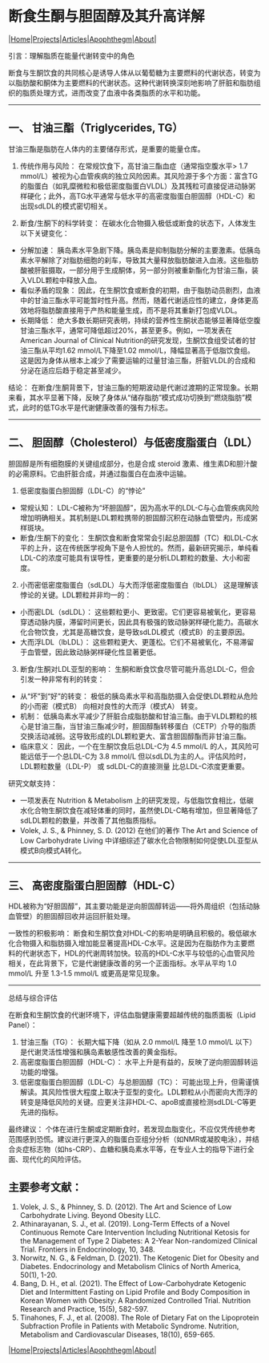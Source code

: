 # 断食生酮与胆固醇及其升高详解

|[Home](/README.md)|[Projects](/projects.md)|[Articles](/articles.md)|[Apophthegm](/apophthegm.md)|[About](/about.md)|

引言：理解脂质在能量代谢转变中的角色

断食与生酮饮食的共同核心是诱导人体从以葡萄糖为主要燃料的代谢状态，转变为以脂肪酸和酮体为主要燃料的代谢状态。这种代谢转换深刻地影响了肝脏和脂肪组织的脂质处理方式，进而改变了血液中各类脂质的水平和功能。

---

## 一、 甘油三酯（Triglycerides, TG）

甘油三酯是脂肪在人体内的主要储存形式，是重要的能量仓库。

1. 传统作用与风险： 在常规饮食下，高甘油三酯血症（通常指空腹水平> 1.7 mmol/L）被视为心血管疾病的独立风险因素。其风险源于多个方面：富含TG的脂蛋白（如乳糜微粒和极低密度脂蛋白VLDL）及其残粒可直接促进动脉粥样硬化；此外，高TG水平通常与低水平的高密度脂蛋白胆固醇（HDL-C）和出现sdLDL的模式密切相关。

2. 断食/生酮下的科学转变： 在碳水化合物摄入极低或断食的状态下，人体发生以下关键变化：

- 分解加速： 胰岛素水平急剧下降。胰岛素是抑制脂肪分解的主要激素。低胰岛素水平解除了对脂肪细胞的刹车，导致其大量释放脂肪酸进入血液。这些脂肪酸被肝脏摄取，一部分用于生成酮体，另一部分则被重新酯化为甘油三酯，装入VLDL颗粒中释放入血。
- 看似矛盾的现象： 因此，在生酮饮食或断食的初期，由于脂肪动员剧烈，血液中的甘油三酯水平可能暂时性升高。然而，随着代谢适应性的建立，身体更高效地将脂肪酸直接用于产热和能量生成，而不是将其重新打包成VLDL。
- 长期降低： 绝大多数长期研究表明，持续的营养性生酮状态能够显著降低空腹甘油三酯水平，通常可降低超过20%，甚至更多。例如，一项发表在American Journal of Clinical Nutrition的研究发现，生酮饮食组受试者的甘油三酯从平均1.62 mmol/L下降至1.02 mmol/L，降幅显著高于低脂饮食组。这是因为身体从根本上减少了需要运输的过量甘油三酯，肝脏VLDL的合成和分泌在适应后趋于稳定甚至减少。

结论： 在断食/生酮背景下，甘油三酯的短期波动是代谢过渡期的正常现象。长期来看，其水平显著下降，反映了身体从“储存脂肪”模式成功切换到“燃烧脂肪”模式，此时的低TG水平是代谢健康改善的强有力标志。

---

## 二、 胆固醇（Cholesterol）与低密度脂蛋白（LDL）

胆固醇是所有细胞膜的关键组成部分，也是合成 steroid 激素、维生素D和胆汁酸的必需原料。它由肝脏合成，并通过脂蛋白在血液中运输。

1. 低密度脂蛋白胆固醇（LDL-C）的“悖论”

- 常规认知： LDL-C被称为“坏胆固醇”，因为高水平的LDL-C与心血管疾病风险增加明确相关。其机制是LDL颗粒携带的胆固醇沉积在动脉血管壁内，形成粥样斑块。    
- 断食/生酮下的变化： 生酮饮食和断食常常会引起总胆固醇（TC）和LDL-C水平的上升，这在传统医学视角下是令人担忧的。然而，最新研究揭示，单纯看LDL-C的浓度可能具有误导性，更重要的是分析LDL颗粒的数量、大小和密度。    

2. 小而密低密度脂蛋白（sdLDL）与大而浮低密度脂蛋白（lbLDL） 这是理解该悖论的关键。LDL颗粒并非均一的：

- 小而密LDL（sdLDL）： 这些颗粒更小、更致密。它们更容易被氧化，更容易穿透动脉内膜，滞留时间更长，因此具有极强的致动脉粥样硬化能力。高碳水化合物饮食，尤其是高糖饮食，是导致sdLDL模式（模式B）的主要原因。    
- 大而浮LDL（lbLDL）： 这些颗粒更大、更蓬松。它们不易被氧化，不易滞留于血管壁，因此致动脉粥样硬化性显著更低。    

3. 断食/生酮对LDL亚型的影响： 生酮和断食饮食尽管可能升高总LDL-C，但会引发一种非常有利的转变：

- 从“坏”到“好”的转变： 极低的胰岛素水平和高脂肪摄入会促使LDL颗粒从危险的小而密（模式B） 向相对良性的大而浮（模式A） 转变。    
- 机制： 低胰岛素水平减少了肝脏合成脂肪酸和甘油三酯。由于VLDL颗粒的核心是甘油三酯，当甘油三酯减少时，胆固醇酯转移蛋白（CETP）介导的脂质交换活动减弱。这导致形成的LDL颗粒更大、富含胆固醇酯而非甘油三酯。    
- 临床意义： 因此，一个在生酮饮食后总LDL-C为 4.5 mmol/L 的人，其风险可能远低于一个总LDL-C为 3.8 mmol/L 但以sdLDL为主的人。评估风险时，LDL颗粒数量（LDL-P） 或 sdLDL-C的直接测量 比总LDL-C浓度更重要。    

研究文献支持：

- 一项发表在 Nutrition & Metabolism 上的研究发现，与低脂饮食相比，低碳水化合物生酮饮食在减轻体重的同时，虽然使LDL-C略有增加，但显著降低了sdLDL颗粒的数量，并改善了其他脂质指标。        
- Volek, J. S., & Phinney, S. D. (2012) 在他们的著作 The Art and Science of Low Carbohydrate Living 中详细综述了碳水化合物限制如何促使LDL亚型从模式B向模式A转化。

---

## 三、 高密度脂蛋白胆固醇（HDL-C）

HDL被称为“好胆固醇”，其主要功能是逆向胆固醇转运——将外周组织（包括动脉血管壁）的胆固醇回收并运回肝脏处理。

一致性的积极影响： 断食和生酮饮食对HDL-C的影响是明确且积极的。极低碳水化合物摄入和脂肪摄入增加能显著提高HDL-C水平。这是因为在脂肪作为主要燃料的代谢状态下，HDL的代谢周转加快。较高的HDL-C水平与较低的心血管风险相关，在此背景下，它是代谢健康改善的另一个正面指标。水平从平均 1.0 mmol/L 升至 1.3-1.5 mmol/L 或更高是常见现象。

---

总结与综合评估

在断食和生酮饮食的代谢环境下，评估血脂健康需要超越传统的脂质面板（Lipid Panel）：

1. 甘油三酯（TG）： 长期大幅下降（如从 2.0 mmol/L 降至 1.0 mmol/L 以下）是代谢灵活性增强和胰岛素敏感性改善的黄金指标。
2. 高密度脂蛋白胆固醇（HDL-C）： 水平上升是有益的，反映了逆向胆固醇转运功能的增强。
3. 低密度脂蛋白胆固醇（LDL-C）与总胆固醇（TC）： 可能出现上升，但需谨慎解读。其风险性很大程度上取决于亚型的变化。LDL颗粒从小而密向大而浮的转变是降低风险的关键。应更关注非HDL-C、apoB或直接检测sdLDL-C等更先进的指标。

最终建议： 个体在进行生酮或定期断食时，若发现血脂变化，不应仅凭传统参考范围感到恐慌。建议进行更深入的脂蛋白亚组分分析（如NMR或凝胶电泳），并结合炎症标志物（如hs-CRP）、血糖和胰岛素水平等，在专业人士的指导下进行全面、现代化的风险评估。

## 主要参考文献：

1. Volek, J. S., & Phinney, S. D. (2012). The Art and Science of Low Carbohydrate Living. Beyond Obesity LLC.    
2. Athinarayanan, S. J., et al. (2019). Long-Term Effects of a Novel Continuous Remote Care Intervention Including Nutritional Ketosis for the Management of Type 2 Diabetes: A 2-Year Non-randomized Clinical Trial. Frontiers in Endocrinology, 10, 348.    
3. Norwitz, N. G., & Feldman, D. (2021). The Ketogenic Diet for Obesity and Diabetes. Endocrinology and Metabolism Clinics of North America, 50(1), 1-20.    
4. Bang, D. H., et al. (2021). The Effect of Low-Carbohydrate Ketogenic Diet and Intermittent Fasting on Lipid Profile and Body Composition in Korean Women with Obesity: A Randomized Controlled Trial. Nutrition Research and Practice, 15(5), 582-597.    
5. Tinahones, F. J., et al. (2008). The Role of Dietary Fat on the Lipoprotein Subfraction Profile in Patients with Metabolic Syndrome. Nutrition, Metabolism and Cardiovascular Diseases, 18(10), 659-665.    

|[Home](/README.md)|[Projects](/projects.md)|[Articles](/articles.md)|[Apophthegm](/apophthegm.md)|[About](/about.md)|